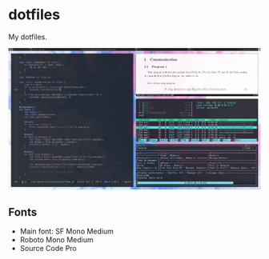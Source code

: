 # dotfiles
My dotfiles.

![Rice](rice.png)

## Fonts
 * Main font: SF Mono Medium
 * Roboto Mono Medium
 * Source Code Pro
